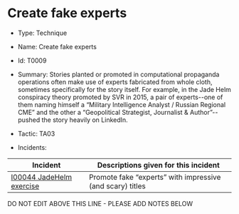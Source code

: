 # Create fake experts

* Type: Technique

* Name: Create fake experts

* Id: T0009

* Summary: Stories planted or promoted in computational propaganda operations often make use of experts fabricated from whole cloth, sometimes specifically for the story itself. For example, in the Jade Helm conspiracy theory promoted by SVR in 2015, a pair of experts--one of them naming himself a “Military Intelligence Analyst / Russian Regional CME” and the other a “Geopolitical Strategist, Journalist & Author”--pushed the story heavily on LinkedIn.

* Tactic: TA03

* Incidents:

| Incident | Descriptions given for this incident |
| -------- | -------------------- |
| [I00044 JadeHelm exercise](../incidents/I00044.md) | Promote fake “experts” with impressive (and scary) titles |

DO NOT EDIT ABOVE THIS LINE - PLEASE ADD NOTES BELOW
